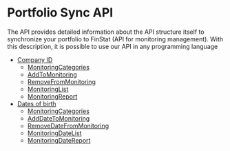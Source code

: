 # Portfolio Sync API
The API provides detailed information about the API structure itself to synchronize your portfolio to 
FinStat (API for monitoring management). With this description, it is possible to use our API in any 
programming language

- [Company ID](sk-api/en/additional/monitoring-ico.md)
    - [MonitoringCategories](sk-api/en/additional/monitoring-ico?id=požiadavka-monitoringcategories)
    - [AddToMonitoring](sk-api/en/additional/monitoring-ico?id=požiadavka-addtomonitoring)
    - [RemoveFromMonitoring](sk-api/en/additional/monitoring-ico?id=požiadavka-removefrommonitoring)
    - [MonitoringList](sk-api/en/additional/monitoring-ico?id=požiadavka-monitoringlist)
    - [MonitoringReport](sk-api/en/additional/monitoring-ico?id=požiadavka-monitoringreport)
- [Dates of birth](sk-api/en/additional/monitoring-dates.md)
    - [MonitoringCategories](sk-api/en/additional/monitoring-dates?id=požiadavka-monitoringcategories)
    - [AddDateToMonitoring](sk-api/en/additional/monitoring-dates?id=požiadavka-adddatetomonitoring)
    - [RemoveDateFromMonitoring](sk-api/en/additional/monitoring-dates?id=požiadavka-removedatefrommonitoring)
    - [MonitoringDateList](sk-api/en/additional/monitoring-dates?id=požiadavka-monitoringdatelist)
    - [MonitoringDateReport](sk-api/en/additional/monitoring-dates?id=požiadavka-monitoringdatereport)